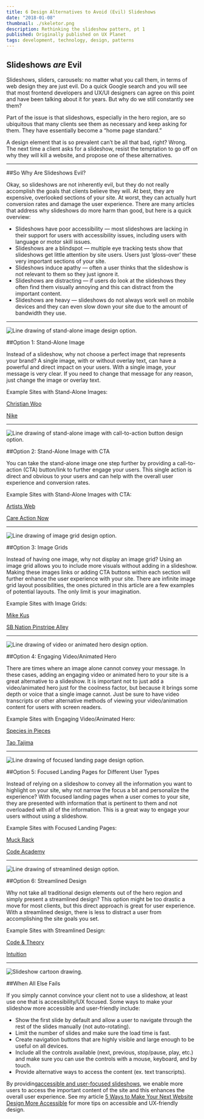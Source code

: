 ```yaml
---
title: 6 Design Alternatives to Avoid (Evil) Slideshows
date: "2018-01-08"
thumbnail: ./skeletor.png
description: Rethinking the slideshow pattern, pt 1
published: Originally published on UX Planet
tags: development, technology, design, patterns
---
```


## Slideshows *are* Evil
Slideshows, sliders, carousels: no matter what you call them, in terms of web design they are just evil. Do a quick Google search and you will see that most frontend developers and UX/UI designers can agree on this point and have been talking about it for years. But why do we still constantly see them?</span></p><p class="c6"><span class="c8">Part of the issue is that slideshows, especially in the hero region, are so ubiquitous that many clients see them as necessary and keep asking for them. They have essentially become a “home page standard.”</span></p><p class="c6"><span class="c8">A design element that is so prevalent can’t be all that bad, right? Wrong. The next time a client asks for a slideshow, resist the temptation to go off on why they will kill a website, and propose one of these alternatives.</span></p>

<hr>

##So Why Are Slideshows Evil?
<p class="c6"><span class="c8">Okay, so slideshows are not inherently evil, but they do not really accomplish the goals that clients believe they will. At best, they are expensive, overlooked sections of your site. At worst, they can actually hurt conversion rates and damage the user experience. There are many articles that address why slideshows do more harm than good, but here is a quick overview:</span></p><ul class="c7 lst-kix_f73wywtqumq2-0 start"><li class="c1"><span class="c11">Slideshows have poor accessibility </span><span class="c8">— most slideshows are lacking in their support for users with accessibility issues, including users with language or motor skill issues.</span></li><li class="c1"><span class="c11">Slideshows are a blindspot</span><span class="c8">&nbsp;— multiple eye tracking tests show that slideshows get little attention by site users. Users just ‘gloss-over’ these very important sections of your site.</span></li><li class="c1"><span class="c11">Slideshows induce apathy</span><span class="c8">&nbsp;— often a user thinks that the slideshow is not relevant to them so they just ignore it.</span></li><li class="c1"><span class="c11">Slideshows are distracting </span><span class="c8">— if users do look at the slideshows they often find them visually annoying and this can distract from the important content.</span></li><li class="c1"><span class="c11">Slideshows are heavy</span><span class="c8">&nbsp;— slideshows do not always work well on mobile devices and they can even slow down your site due to the amount of bandwidth they use.</span></li></ul>

<hr>
<div class="kg-card kg-image-card kg-width-medium">

![Line drawing of stand-alone image design option.](./slidesalt1.png "Stand-alone image design option.")

</div>

##Option 1: Stand-Alone Image
<p class="c6"><span class="c8">Instead of a slideshow, why not choose a perfect image that represents your brand? A single image, with or without overlay text, can have a powerful and direct impact on your users. With a single image, your message is very clear. If you need to change that message for any reason, just change the image or overlay text.</span></p><p class="c6"><span class="c0">Example Sites with Stand-Alone Images:</span></p><p class="c6"><span class="c4"><a class="c3" href="https://www.google.com/url?q=http://christianwoo.com/&amp;sa=D&amp;ust=1560198286442000" target="_blank" rel="noopener noreferrer">Christian Woo</a></span></p><p class="c6"><span class="c4"><a class="c3" href="https://www.google.com/url?q=https://www.nike.com/us/en_us/&amp;sa=D&amp;ust=1560198286442000" target="_blank" rel="noopener noreferrer">Nike</a></span></p>

<hr>
<div class="kg-card kg-image-card kg-width-medium">

![Line drawing of stand-alone image with call-to-action button design option.](./slidesalt2.png "Stand-alone image with call-to-action button design option.")

</div>

##Option 2: Stand-Alone Image with CTA
<p class="c6"><span class="c8">You can take the stand-alone image one step further by providing a call-to-action (CTA) button/link to further engage your users. This single action is direct and obvious to your users and can help with the overall user experience and conversion rates.</span></p><p class="c6"><span class="c0">Example Sites with Stand-Alone Images with CTA:</span></p><p class="c6"><span class="c4"><a class="c3" href="https://www.google.com/url?q=https://www.artistsweb.com/&amp;sa=D&amp;ust=1560198286443000" target="_blank" rel="noopener noreferrer">Artists Web</a></span></p><p class="c6"><span class="c4"><a class="c3" href="https://www.google.com/url?q=http://www.careaction.org/&amp;sa=D&amp;ust=1560198286444000" target="_blank" rel="noopener noreferrer">Care Action Now</a></span></p>

<hr>
<div class="kg-card kg-image-card kg-width-medium">

![Line drawing of image grid design option.](./slidesalt3.png "Image grid design option.")

</div>

##Option 3: Image Grids
<p class="c6"><span class="c8">Instead of having one image, why not display an image grid? Using an image grid allows you to include more visuals without adding in a slideshow. Making these images links or adding CTA buttons within each section will further enhance the user experience with your site. There are infinite image grid layout possibilities, the ones pictured in this article are a few examples of potential layouts. The only limit is your imagination.</span></p><p class="c6"><span class="c0">Example Sites with Image Grids:</span></p><p class="c6"><span class="c4"><a class="c3" href="https://www.google.com/url?q=http://mikekus.com/&amp;sa=D&amp;ust=1560198286444000" target="_blank" rel="noopener noreferrer">Mike Kus</a></span></p><p class="c6"><span class="c4"><a class="c3" href="https://www.google.com/url?q=http://www.pinstripealley.com/&amp;sa=D&amp;ust=1560198286445000" target="_blank" rel="noopener noreferrer">SB Nation Pinstripe Alley</a></span></p>

<hr>
<div class="kg-card kg-image-card kg-width-medium">

![Line drawing of video or animated hero design option.](./slidesalt4.png "Engaging video or animated hero design option.")

</div>

##Option 4: Engaging Video/Animated Hero
<p class="c6"><span class="c8">There are times where an image alone cannot convey your message. In these cases, adding an engaging video or animated hero to your site is a great alternative to a slideshow. It is important not to just add a video/animated hero just for the coolness factor, but because it brings some depth or voice that a single image cannot. Just be sure to have video transcripts or other alternative methods of viewing your video/animation content for users with screen readers.</span></p><p class="c6"><span class="c0">Example Sites with Engaging Video/Animated Hero:</span></p><p class="c6"><span class="c4"><a class="c3" href="https://www.google.com/url?q=http://www.species-in-pieces.com/&amp;sa=D&amp;ust=1560198286446000" target="_blank" rel="noopener noreferrer">Species in Pieces</a></span></p><p class="c6"><span class="c4"><a class="c3" href="https://www.google.com/url?q=http://taotajima.jp/&amp;sa=D&amp;ust=1560198286446000" target="_blank" rel="noopener noreferrer">Tao Tajima</a></span></p>

<hr>
<div class="kg-card kg-image-card kg-width-medium">

![Line drawing of focused landing page design option.](./slidesalt5.png "Focused landing page design option.")

</div>

##Option 5: Focused Landing Pages for Different User Types
<p class="c6"><span class="c8">Instead of relying on a slideshow to convey all the information you want to highlight on your site, why not narrow the focus a bit and personalize the experience? With focused landing pages when a user comes to your site, they are presented with information that is pertinent to them and not overloaded with all of the information. This is a great way to engage your users without using a slideshow.</span></p><p class="c6"><span class="c0">Example Sites with Focused Landing Pages:</span></p><p class="c6"><span class="c4"><a class="c3" href="https://www.google.com/url?q=https://muckrack.com/&amp;sa=D&amp;ust=1560198286447000" target="_blank" rel="noopener noreferrer">Muck Rack </a></span></p><p class="c6"><span class="c4"><a class="c3" href="https://www.google.com/url?q=https://www.codecademy.com/&amp;sa=D&amp;ust=1560198286447000" target="_blank" rel="noopener noreferrer">Code Academy</a></span></p>

<hr>
<div class="kg-card kg-image-card kg-width-medium">

![Line drawing of streamlined design option.](./slidesalt6.png "Streamlined design option.")

</div>

##Option 6: Streamlined Design
<p class="c6"><span class="c8">Why not take all traditional design elements out of the hero region and simply present a streamlined design? This option might be too drastic a move for most clients, but this direct approach is great for user experience. With a streamlined design, there is less to distract a user from accomplishing the site goals you set.</span></p><p class="c6"><span class="c0">Example Sites with Streamlined Design:</span></p><p class="c6"><span class="c4"><a class="c3" href="https://www.google.com/url?q=http://www.codeandtheory.com/&amp;sa=D&amp;ust=1560198286448000" target="_blank" rel="noopener noreferrer">Code &amp; Theory</a></span></p><p class="c6"><span class="c4"><a class="c3" href="https://www.google.com/url?q=http://www.intuition-events.be/index.php&amp;sa=D&amp;ust=1560198286448000" target="_blank" rel="noopener noreferrer">Intuition</a></span></p>

<hr>
<div class="kg-card kg-image-card kg-width-medium">

![Slideshow cartoon drawing.](./slidesalt7.png "Do you need a slideshow? Really?")

</div>

##When All Else Fails
<p class="c6"><span class="c8">If you simply cannot convince your client not to use a slideshow, at least use one that is accessibility/UX focused. Some ways to make your slideshow more accessible and user-friendly include:</span></p><ul class="c7 lst-kix_bw06zvd0iroc-0 start"><li class="c1"><span class="c8">Show the first slide by default and allow a user to navigate through the rest of the slides manually (not auto-rotating).</span></li><li class="c1"><span class="c8">Limit the number of slides and make sure the load time is fast.</span></li><li class="c1"><span class="c8">Create navigation buttons that are highly visible and large enough to be useful on all devices.</span></li><li class="c1"><span class="c8">Include all the controls available (next, previous, stop/pause, play, etc.) and make sure you can use the controls with a mouse, keyboard, and by touch.</span></li><li class="c1"><span class="c8">Provide alternative ways to access the content (ex. text transcripts).</span></li></ul><p class="c6"><span>By providing</span><span class="c10"><a class="c3" href="https://www.google.com/url?q=https://www.w3.org/WAI/tutorials/carousels/&amp;sa=D&amp;ust=1560198286450000" target="_blank" rel="noopener noreferrer">accessible and user-focused slideshows</a></span><span>, we enable more users to access the important content of the site and this enhances the overall user experience. See my article <a href="https://cariefisher.com/a11y-design/"> 5 Ways to Make Your Next Website Design More Accessible</a> for more tips on accessible and UX-friendly design.</span></p>